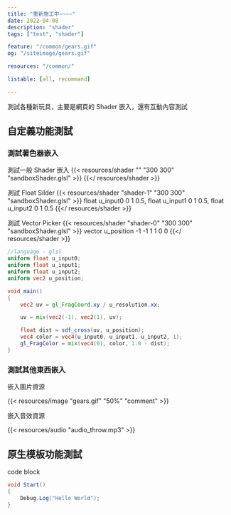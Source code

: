 ```yaml
---
title: "重新施工中~~~~"
date: 2022-04-08
description: "shader"
tags: ["test", "shader"]

feature: "/common/gears.gif"
og: "/siteimage/gears.gif"

resources: "/common/"

listable: [all, recommand]

---
```


測試各種新玩具，主要是網頁的 Shader 嵌入，還有互動內容測試 

<!--more-->

## 自定義功能測試

### 測試著色器嵌入

測試一般 Shader 嵌入
{{< resources/shader "" "300 300" "sandboxShader.glsl" >}}
{{</ resources/shader >}}

測試 Float Silder
{{< resources/shader "shader-1" "300 300" "sandboxShader.glsl" >}}
float u_input0 0 1 0.5,
float u_input1 0 1 0.5,
float u_input2 0 1 0.5
{{</ resources/shader >}}

測試 Vector Picker
{{< resources/shader "shader-0" "300 300" "sandboxShader.glsl" >}}
vector u_position -1 -1 1 1 0 0
{{</ resources/shader >}}

```glsl
//language - glsl
uniform float u_input0;
uniform float u_input1;
uniform float u_input2;
uniform vec2 u_position;

void main() 
{
    vec2 uv = gl_FragCoord.xy / u_resolution.xx;

    uv = mix(vec2(-1), vec2(1), uv);

    float dist = sdf_cross(uv, u_position);
    vec4 color = vec4(u_input0, u_input1, u_input2, 1);
    gl_FragColor = mix(vec4(0), color, 1.0 - dist);
}
```

### 測試其他東西嵌入

嵌入圖片資源

{{< resources/image "gears.gif" "50%" "comment" >}}

嵌入音效資源

{{< resources/audio "audio_throw.mp3" >}}

## 原生模板功能測試

code block

```cs
void Start()
{
    Debug.Log("Hello World");
}
```



